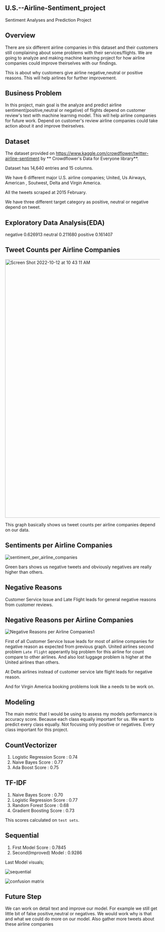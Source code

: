 ## U.S.--Airline-Sentiment_project

Sentiment Analyses and Prediction Project

## Overview

There are six different airline companies in this dataset and their customers still complaining about some problems with their services/flights. We are going to analyze and making machine learning project for how airline companies could improve theirselves with our findings.

This is about why customers give airline negative,neutral or positive reasons. This will help airlines for further improvement.


## Business Problem

In this project, main goal is the analyze and predict airline sentiment(positive,neutral or negative) of flights depend on customer review's text with machine learning model. This will help airline companies for future work. Depend on customer's review airline companies could take action about it and improve theirselves.

## Dataset

The dataset provided on https://www.kaggle.com/crowdflower/twitter-airline-sentiment by ** Crowdflower's Data for Everyone library**.

Dataset has 14,640 entries and 15 columns.

We have 6 different major U.S. airline companies; United, Us Airways, American , Soutwest,
Delta and Virgin America.

All the tweets scraped at 2015 February.

We have three different target category as positive, neutral or negative depend on tweet.


## Exploratory Data Analysis(EDA)

negative     0.626913
neutral      0.211680
positive     0.161407

## Tweet Counts per Airline Companies
<img width="840" alt="Screen Shot 2022-10-12 at 10 43 11 AM" src="https://user-images.githubusercontent.com/5207341/195299031-d24d30b4-e9d0-4888-aef4-84d43a37cae6.png">


This graph basically shows us tweet counts per airline companies depend on our data.


## Sentiments per Airline Companies

![sentiment_per_airline_companies](https://user-images.githubusercontent.com/5207341/195295214-06e51f3d-c476-4e58-a53c-e0767965ccde.png)

Green bars shows us negative tweets and obviously negatives are really higher than others.


## Negative Reasons


Customer Service Issue and Late Flight leads for general negative reasons from customer reviews.

## Negative Reasons per Airline Companies

![Negative Reasons per Airline Companies1](https://user-images.githubusercontent.com/5207341/195328325-fa6d3806-2a59-4ad7-8c22-42bedf96eed1.png)



First of all Customer Service Issue leads for most of airline companies for negative reason as expected from previous graph. United airlines second problem `Late Flight` apperantly big problem for this airline for count compare to other airlines. And also lost luggage problem is higher at the United airlines than others.

At Delta airlines instead of customer service late flight leads for negative reason.

And for Virgin America booking problems look like a needs to be work on.





## Modeling


The main metric that I would be using to assess my models performance is accuracy score. Because each class equally important for us. We want to predict every class equally. Not focusing only positive or negatives. Every class important for this project.


## CountVectorizer

1. Logistic Regression Score : 0.74
2. Naive Bayes Score         : 0.77
3. Ada Boost Score           : 0.75


## TF-IDF

1. Naive Bayes Score         : 0.70
2. Logistic Regression Score : 0.77
3. Random Forest Score       : 0.68
4. Gradient Boosting Score   : 0.73


This scores calculated on `test sets`. 

## Sequential

1. First Model Score      : 0.7845
2. Second(Improved) Model : 0.9286


Last Model visuals;

![sequential](https://user-images.githubusercontent.com/5207341/195297627-67f8a2a8-c881-4851-bc7d-6ef834a1fa88.png)

![confusion matrix](https://user-images.githubusercontent.com/5207341/195297700-3032ff2c-48e1-4e71-bb14-8c2f6202b971.png)

## Future Step

We can work on detail text and improve our model.
For example we still get little bit of false positive,neutral or negatives. We would work why is that and what we could do more on our model.
Also gather more tweets about these airline companies



